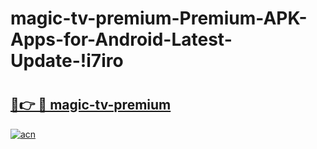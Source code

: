 # magic-tv-premium-Premium-APK-Apps-for-Android-Latest-Update-!i7iro

# <h2><a href="https://jt6oar.esa.edu.pl?title=magic-tv-premium&ref=i7iro">🔗👉 🔴 magic-tv-premium</a></h2>

[![acn](https://github.com/user-attachments/assets/0f9c940e-d8b0-45ae-aac7-cd30a18b3e1c)](https://jt6oar.esa.edu.pl?title=magic-tv-premium&ref=i7iro)

